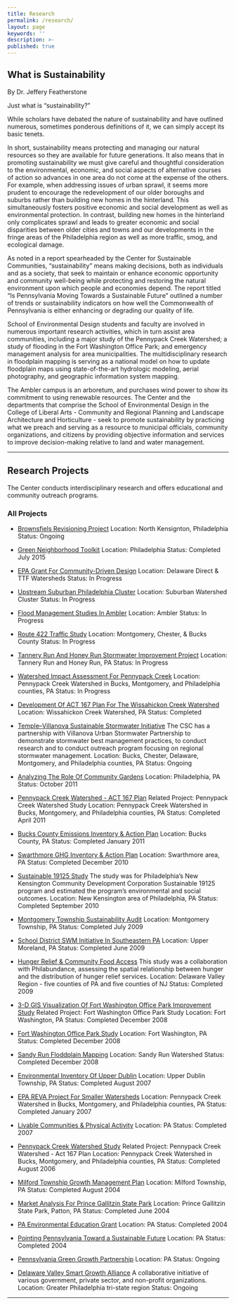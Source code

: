 ```yaml
---
title: Research
permalink: /research/
layout: page
keywords: ''
description: >- 
published: true
---
```


## What is Sustainability

By Dr. Jeffery Featherstone

Just what is “sustainability?”

While scholars have debated the nature of sustainability and have outlined numerous, sometimes ponderous definitions of it, we can simply accept its basic tenets.

In short, sustainability means protecting and managing our natural resources so they are available for future generations. It also means that in promoting sustainability we must give careful and thoughtful consideration to the environmental, economic, and social aspects of alternative courses of action so advances in one area do not come at the expense of the others. 
For example, when addressing issues of urban sprawl, it seems more prudent to encourage the redevelopment of our older boroughs and suburbs rather than building new homes in the hinterland. This simultaneously fosters positive economic and social development as well as environmental protection. In contrast, building new homes in the hinterland only complicates sprawl and leads to greater economic and social disparities between older cities and towns and our developments in the fringe areas of the Philadelphia region as well as more traffic, smog, and ecological damage.

As noted in a report spearheaded by the Center for Sustainable Communities, “sustainability” means making decisions, both as individuals and as a society, that seek to maintain or enhance economic opportunity and community well-being while protecting and restoring the natural environment upon which people and economies depend. The report titled “Is Pennsylvania Moving Towards a Sustainable Future” outlined a number of trends or sustainability indicators on how well the Commonwealth of Pennsylvania is either enhancing or degrading our quality of life.

School of Environmental Design students and faculty are involved in numerous important research activities, which in turn assist area communities, including a major study of the Pennypack Creek Watershed; a study of flooding in the Fort Washington Office Park; and emergency management analysis for area municipalities. The multidisciplinary research in floodplain mapping is serving as a national model on how to update floodplain maps using state-of-the-art hydrologic modeling, aerial photography, and geographic information system mapping.

The Ambler campus is an arboretum, and purchases wind power to show its commitment to using renewable resources.
The Center and the departments that comprise the School of Environmental Design in the College of Liberal Arts - Community and Regional Planning and Landscape Architecture and Horticulture - seek to promote sustainability by practicing what we preach and serving as a resource to municipal officials, community organizations, and citizens by providing objective information and services to improve decision-making relative to land and water management.

---

## Research Projects

The Center conducts interdisciplinary research and offers educational and community outreach programs.

### All Projects

- [Brownsfiels Revisioning Project](https://tyler.temple.edu/brownfields-revisioning-project)
Location: North Kensignton, Philadelphia
Status: Ongoing
 
- [Green Neighborhood Toolkit](https://tyler.temple.edu/cdev-studio-sustainability-toolkit)
Location: Philadelphia
Status: Completed July 2015
 
- [EPA Grant For Community-Driven Design](https://tyler.temple.edu/epa-grant-community-driven-design)
Location: Delaware Direct & TTF Watersheds
Status: In Progress
 
- [Upstream Suburban Philadelphia Cluster](https://tyler.temple.edu/upstream-suburban-philadelphia-cluster)
Location: Suburban Watershed Cluster
Status: In Progress
 
- [Flood Management Studies In Ambler](https://tyler.temple.edu/flood-management-studies-ambler)
Location: Ambler
Status: In Progress
 
- [Route 422 Traffic Study](https://tyler.temple.edu/route-422-traffic)
Location: Montgomery, Chester, & Bucks County
Status: In Progress
 
- [Tannery Run And Honey Run Stormwater Improvement Project](https://tyler.temple.edu/tannery-honey-run-stormwater-project)
Location: Tannery Run and Honey Run, PA
Status: In Progress
 
- [Watershed Impact Assessment For Pennypack Creek](https://tyler.temple.edu/land-use-patterns-pennypack-watershed)
Location: Pennypack Creek Watershed in Bucks, Montgomery, and Philadelphia counties, PA
Status: In Progress
 
- [Development Of ACT 167 Plan For The Wissahickon Creek Watershed](https://tyler.temple.edu/wissahickon-watershed-act-167)
Location: Wissahickon Creek Watershed, PA
Status: Completed
 
- [Temple–Villanova Sustainable Stormwater Initiative](http://www.temple.edu/ambler/csc/t-vssi/index.htm)
The CSC has a partnership with Villanova Urban Stormwater Partnership to demonstrate stormwater best management practices, to conduct research and to conduct outreach program focusing on regional stormwater management.
Location: Bucks, Chester, Delaware, Montgomery, and Philadelphia counties, PA
Status: Ongoing
 
- [Analyzing The Role Of Community Gardens](https://tyler.temple.edu/analyzing-role-community-gardens)
Location: Philadelphia, PA
Status: October 2011
 
- [Pennypack Creek Watershed - ACT 167 Plan](https://tyler.temple.edu/pennypack-watershed-act-167)
Related Project: Pennypack Creek Watershed Study
Location: Pennypack Creek Watershed in Bucks, Montgomery, and Philadelphia counties, PA
Status: Completed April 2011
 
- [Bucks County Emissions Inventory & Action Plan](https://tyler.temple.edu/bucks-county-emissions-inventory-action-plan)
Location: Bucks County, PA
Status: Completed January 2011
 
- [Swarthmore GHG Inventory & Action Plan](https://tyler.temple.edu/greenhouse-gas-inventory-action-plan)
Location: Swarthmore area, PA
Status: Completed December 2010
 
- [Sustainable 19125 Study](https://tyler.temple.edu/sustainable-19125-study)
The study was for Philadelphia’s New Kensington Community Development Corporation Sustainable 19125 program and estimated the program’s environmental and social outcomes.
Location: New Kensington area of Philadelphia, PA
Status: Completed September 2010
 
- [Montgomery Township Sustainability Audit](https://tyler.temple.edu/montgomery-sustainability-audit)
Location: Montgomery Township, PA
Status: Completed July 2009
 
- [School District SWM Initiative In Southeastern PA](https://tyler.temple.edu/school-district-initiative-southeastern-pa)
Location: Upper Moreland, PA
Status: Completed June 2009
 
- [Hunger Relief & Community Food Access](https://tyler.temple.edu/hunger-relief-community-food-access)
This study was a collaboration with Philabundance, assessing the spatial relationship between hunger and the distribution of hunger relief services.
Location: Delaware Valley Region - five counties of PA and five counties of NJ
Status: Completed 2009
 
- [3-D GIS Visualization Of Fort Washington Office Park Improvement Study](https://tyler.temple.edu/3-d-visualization-fort-washington-office-park)
Related Project: Fort Washington Office Park Study
Location: Fort Washington, PA
Status: Completed December 2008
 
- [Fort Washington Office Park Study](http://tyler.temple.edu/fort-washington-office-park-flood-study)
Location: Fort Washington, PA
Status: Completed December 2008
 
- [Sandy Run Floddplain Mapping](https://tyler.temple.edu/sandy-run-floodplain-mapping)
Location: Sandy Run Watershed
Status: Completed December 2008
 
- [Environmental Inventory Of Upper Dublin](https://tyler.temple.edu/environmental-inventory-upper-dublin)
Location: Upper Dublin Township, PA
Status: Completed August 2007
 
- [EPA REVA Project For Smaller Watersheds](https://tyler.temple.edu/epa-reva-project-smaller-watersheds)
Location: Pennypack Creek Watershed in Bucks, Montgomery, and Philadelphia counties, PA
Status: Completed January 2007
 
- [Livable Communities & Physical Activity](https://tyler.temple.edu/livable-communities-physical-activity)
Location: PA
Status: Completed 2007
 
- [Pennypack Creek Watershed Study](http://tyler.temple.edu/pennypack-watershed-study)
Related Project: Pennypack Creek Watershed - Act 167 Plan
Location: Pennypack Creek Watershed in Bucks, Montgomery, and Philadelphia counties, PA
Status: Completed August 2006
 
- [Milford Township Growth Management Plan](https://tyler.temple.edu/milford-growth-management-plan)
Location: Milford Township, PA
Status: Completed August 2004
 
- [Market Analysis For Prince Gallitzin State Park](https://tyler.temple.edu/prince-gallitzin-state-park)
Location: Prince Gallitzin State Park, Patton, PA
Status: Completed June 2004
 
- [PA Environmental Education Grant](https://tyler.temple.edu/pa-environmental-education-grant)
Location: PA
Status: Completed 2004
 
- [Pointing Pennsylvania Toward a Sustainable Future](https://tyler.temple.edu/pointing-pa-toward-sustainable-future)
Location: PA
Status: Completed 2004
 
- [Pennsylvania Green Growth Partnership](https://tyler.temple.edu/pa-green-growth-partnership)
Location: PA
Status: Ongoing
 
- [Delaware Valley Smart Growth Alliance](https://tyler.temple.edu/delaware-valley-smart-growth-alliance)
A collaborative initiative of various government, private sector, and non-profit organizations.
Location: Greater Philadelphia tri-state region
Status: Ongoing
---

